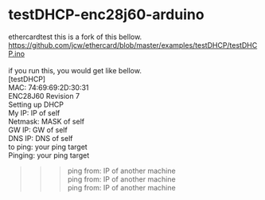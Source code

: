 # testDHCP-enc28j60-arduino
ethercardtest this is a fork of this bellow.<BR>
https://github.com/jcw/ethercard/blob/master/examples/testDHCP/testDHCP.ino<BR>
<BR>
if you run this, you would get like bellow.<BR>
[testDHCP]<BR>
MAC: 74:69:69:2D:30:31<BR>
ENC28J60 Revision 7<BR>
Setting up DHCP<BR>
My IP: IP of self<BR>
Netmask: MASK of self<BR>
GW IP: GW of self<BR>
DNS IP: DNS of self<BR>
to ping: your ping target<BR>
Pinging: your ping target<BR>
>>> ping from: IP of another machine<BR>
>>> ping from: IP of another machine<BR>
>>> ping from: IP of another machine<BR>
